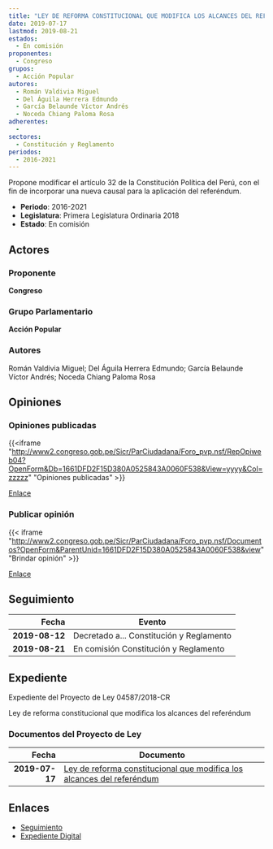 ```yaml
---
title: "LEY DE REFORMA CONSTITUCIONAL QUE MODIFICA LOS ALCANCES DEL REFERÉNDUM"
date: 2019-07-17
lastmod: 2019-08-21
estados: 
  - En comisión
proponentes: 
  - Congreso
grupos: 
  - Acción Popular
autores: 
  - Román Valdivia Miguel
  - Del Águila Herrera Edmundo
  - García Belaunde Víctor Andrés
  - Noceda Chiang Paloma Rosa
adherentes: 
  - 
sectores: 
  - Constitución y Reglamento
periodos: 
  - 2016-2021
---
```


Propone modificar el artículo 32 de la Constitución Política del Perú, con el fin de incorporar una nueva causal para la aplicación del referéndum.

- **Periodo**: 2016-2021
- **Legislatura**: Primera Legislatura Ordinaria 2018
- **Estado**: En comisión

## Actores

### Proponente

**Congreso**

### Grupo Parlamentario

**Acción Popular**

### Autores

Román Valdivia Miguel; Del Águila Herrera Edmundo; García Belaunde Víctor Andrés; Noceda Chiang Paloma Rosa


## Opiniones

### Opiniones publicadas

{{<iframe "http://www2.congreso.gob.pe/Sicr/ParCiudadana/Foro_pvp.nsf/RepOpiweb04?OpenForm&Db=1661DFD2F15D380A0525843A0060F538&View=yyyy&Col=zzzzz" "Opiniones publicadas" >}}

[Enlace](http://www2.congreso.gob.pe/Sicr/ParCiudadana/Foro_pvp.nsf/RepOpiweb04?OpenForm&Db=1661DFD2F15D380A0525843A0060F538&View=yyyy&Col=zzzzz)
### Publicar opinión

{{< iframe "http://www2.congreso.gob.pe/Sicr/ParCiudadana/Foro_pvp.nsf/Documentos?OpenForm&ParentUnid=1661DFD2F15D380A0525843A0060F538&view" "Brindar opinión" >}}

[Enlace](http://www2.congreso.gob.pe/Sicr/ParCiudadana/Foro_pvp.nsf/Documentos?OpenForm&ParentUnid=1661DFD2F15D380A0525843A0060F538&view)

## Seguimiento

| Fecha | Evento |
|------:|--------|
| **2019-08-12** | Decretado a... Constitución y Reglamento|
| **2019-08-21** | En comisión Constitución y Reglamento|


## Expediente

Expediente del Proyecto de Ley 04587/2018-CR

Ley de reforma constitucional que modifica los alcances del referéndum


### Documentos del Proyecto de Ley

| Fecha | Documento |
|------:|--------|
| **2019-07-17** | [Ley de reforma constitucional que modifica los alcances del referéndum](http://www.leyes.congreso.gob.pe/Documentos/2016_2021/Proyectos_de_Ley_y_de_Resoluciones_Legislativas/PL0458520190715.pdf) |

## Enlaces 

- [Seguimiento](http://www2.congreso.gob.pehttp://www2.congreso.gob.pe/Sicr/TraDocEstProc/CLProLey2016.nsf/f7fff46988ca05b1052578e100829cc7/779103eafc5ce6590525843a005b192d?OpenDocument)
- [Expediente Digital](http://www2.congreso.gob.pehttp://www2.congreso.gob.pe/Sicr/TraDocEstProc/CLProLey2016.nsf/f7fff46988ca05b1052578e100829cc7/779103eafc5ce6590525843a005b192d?OpenDocument&Click=05257FB7005EB655.eb71d0cf91d8294e05256cdf006b5706/$Body/0.1C6C)
